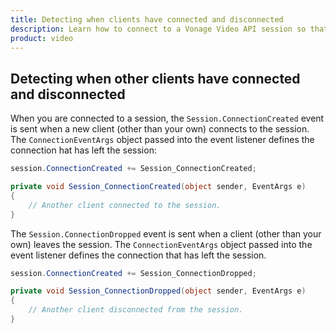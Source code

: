 ```yaml
--- 
title: Detecting when clients have connected and disconnected 
description: Learn how to connect to a Vonage Video API session so that participants can use audio, video, and messaging functionality in your ios application.
product: video 
---
```


## Detecting when other clients have connected and disconnected

When you are connected to a session, the `Session.ConnectionCreated` event is sent when a new client (other than your own) connects to the session. The `ConnectionEventArgs` object passed into the event listener defines the connection hat has left the session:

```c#
session.ConnectionCreated += Session_ConnectionCreated;

private void Session_ConnectionCreated(object sender, EventArgs e)
{
    // Another client connected to the session.
}
```

The `Session.ConnectionDropped` event is sent when a client (other than your own) leaves the session. The `ConnectionEventArgs` object passed into the event listener defines the connection that has left the session.

```c#
session.ConnectionCreated += Session_ConnectionDropped;

private void Session_ConnectionDropped(object sender, EventArgs e)
{
    // Another client disconnected from the session.
}
```
